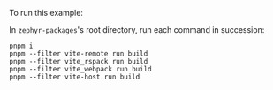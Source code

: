 To run this example:

In `zephyr-packages`'s root directory, run each command in succession:

```
pnpm i
pnpm --filter vite-remote run build
pnpm --filter vite_rspack run build
pnpm --filter vite_webpack run build
pnpm --filter vite-host run build
```
